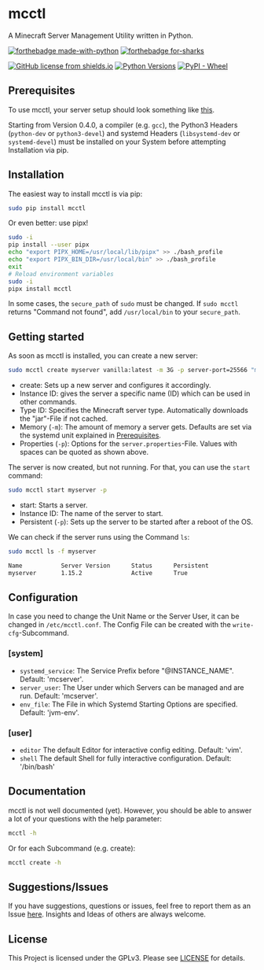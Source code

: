# mcctl

A Minecraft Server Management Utility written in Python.

[![forthebadge made-with-python](https://ForTheBadge.com/images/badges/made-with-python.svg)](https://www.python.org/) [![forthebadge for-sharks](https://ForTheBadge.com/images/badges/for-sharks.svg)](https://www.reddit.com/r/BLAHAJ/)

[![GitHub license from shields.io](https://img.shields.io/github/license/DaTurret/mcctl.svg?style=for-the-badge)](https://github.com/DaTurret/mcctl/blob/master/LICENSE) [![Python Versions](https://img.shields.io/pypi/pyversions/mcctl?style=for-the-badge)](https://pypi.python.org/pypi/mcctl/) [![PyPI - Wheel](https://img.shields.io/pypi/format/mcctl?style=for-the-badge)](https://pypi.python.org/pypi/mcctl/)

## Prerequisites

To use mcctl, your server setup should look something like [this](https://gist.github.com/DaTurret/edc02105a0d85d603d322bf529057216).

Starting from Version 0.4.0, a compiler (e.g. `gcc`), the Python3 Headers (`python-dev` or `python3-devel`) and systemd Headers (`libsystemd-dev` or `systemd-devel`) must be installed on your System before attempting Installation via pip.

## Installation

The easiest way to install mcctl is via pip:

```sh
sudo pip install mcctl
```

Or even better: use pipx!

```sh
sudo -i
pip install --user pipx
echo "export PIPX_HOME=/usr/local/lib/pipx" >> ./bash_profile
echo "export PIPX_BIN_DIR=/usr/local/bin" >> ./bash_profile
exit
# Reload environment variables
sudo -i 
pipx install mcctl
```

In some cases, the `secure_path` of `sudo` must be changed. If `sudo mcctl` returns "Command not found", add `/usr/local/bin` to your `secure_path`.

## Getting started

As soon as mcctl is installed, you can create a new server:

```sh
sudo mcctl create myserver vanilla:latest -m 3G -p server-port=25566 "motd=My new fancy Minecraft Server!"
```

- create: Sets up a new server and configures it accordingly.
- Instance ID: gives the server a specific name (ID) which can be used in other commands.
- Type ID: Specifies the Minecraft server type. Automatically downloads the "jar"-File if not cached.
- Memory (`-m`): The amount of memory a server gets. Defaults are set via the systemd unit explained in [Prerequisites](#prerequisites).
- Properties (`-p`): Options for the `server.properties`-File. Values with spaces can be quoted as shown above.

The server is now created, but not running. For that, you can use the `start` command:

```sh
sudo mcctl start myserver -p
```

- start: Starts a server.
- Instance ID: The name of the server to start.
- Persistent (`-p`): Sets up the server to be started after a reboot of the OS.

We can check if the server runs using the Command `ls`:

```sh
sudo mcctl ls -f myserver

Name           Server Version      Status      Persistent  
myserver       1.15.2              Active      True
```

## Configuration

In case you need to change the Unit Name or the Server User, it can be changed in `/etc/mcctl.conf`. The Config File can be created with the `write-cfg`-Subcommand.

### [system]

- `systemd_service`: The Service Prefix before "@INSTANCE_NAME". Default: 'mcserver'.
- `server_user`: The User under which Servers can be managed and are run. Default: 'mcserver'.
- `env_file`: The File in which Systemd Starting Options are specified. Default: 'jvm-env'.

### [user]

- `editor` The default Editor for interactive config editing. Default: 'vim'.
- `shell` The default Shell for fully interactive configuration. Default: '/bin/bash'

## Documentation

mcctl is not well documented (yet). However, you should be able to answer a lot of your questions with the help parameter:

```sh
mcctl -h
```

Or for each Subcommand (e.g. create):

```sh
mcctl create -h
```

## Suggestions/Issues

If you have suggestions, questions or issues, feel free to report them as an Issue [here](https://github.com/DaTurret/mcctl/issues). Insights and Ideas of others are always welcome.

## License

This Project is licensed under the GPLv3. Please see [LICENSE](https://github.com/DaTurret/mcctl/blob/master/LICENSE) for details.
